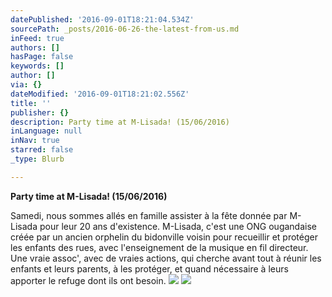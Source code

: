 ```yaml
---
datePublished: '2016-09-01T18:21:04.534Z'
sourcePath: _posts/2016-06-26-the-latest-from-us.md
inFeed: true
authors: []
hasPage: false
keywords: []
author: []
via: {}
dateModified: '2016-09-01T18:21:02.556Z'
title: ''
publisher: {}
description: Party time at M-Lisada! (15/06/2016)
inLanguage: null
inNav: true
starred: false
_type: Blurb

---
```

**Party time at M-Lisada! (15/06/2016)**

Samedi, nous sommes allés en famille assister à la fête donnée par M-Lisada pour leur 20 ans d'existence. M-Lisada, c'est une ONG ougandaise créée par un ancien orphelin du bidonville voisin pour recueillir et protéger les enfants des rues, avec l'enseignement de la musique en fil directeur. Une vraie assoc', avec de vraies actions, qui cherche avant tout à réunir les enfants et leurs parents, à les protéger, et quand nécessaire à leurs apporter le refuge dont ils ont besoin.
![](https://the-grid-user-content.s3-us-west-2.amazonaws.com/7343b0dd-5294-451c-a8d2-337e937c1972.jpg)
![](https://the-grid-user-content.s3-us-west-2.amazonaws.com/5e4b711c-c47f-4edf-9fc8-6526e01256d3.jpg)
